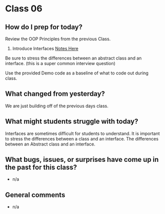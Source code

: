 # Class 06

## How do I prep for today?
Review the OOP Principles from the previous Class.
1. Introduce Interfaces [Notes Here](Resources/Interfaces)

Be sure to stress the differences between an abstract class and an interface. (this is a super common interview question)


Use the provided Demo code as a baseline of what to code out during class.

## What changed from yesterday? 
We are just building off of the previous days class.

## What might students struggle with today? 
Interfaces are sometimes difficult for students to understand. It is important to
stress the differences between a class and an interface. The differences between an Abstract class and an interface.

## What bugs, issues, or surprises have come up in the past for this class?
- n/a

## General comments
- n/a
